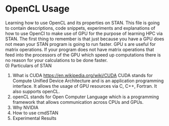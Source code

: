# OpenCL Usage
Learning how to use OpenCL and its properties on STAN.
This file is going to contain descriptions, code snippets, experiments and explanations of how to use OpenCl to make use of GPU for the purpose of learning HPC via STAN. 
The first thing to remember is that just because you have a GPU does not mean your STAN program is going to run faster. GPU s are useful for matrix operations. If your program does not have matrix operations that feed into the processors of the GPU which speed up computations there is no reason for your calculations to be done faster.    
0) Particulars of STAN
1) What is CUDA https://en.wikipedia.org/wiki/CUDA
   CUDA stands for Compute Unified Device Architecture and is an application programming interface. It allows the usage of GPU resources via C, C++, Fortran. It also supports openCL. 
2) openCL stands for Open Computer Language which is a programming framework that allows communication across CPUs and GPUs.
3) Why NVIDIA
4) How to use cmdSTAN
5) Experimental Results
